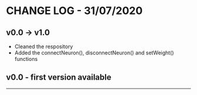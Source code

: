 # CHANGE LOG - 31/07/2020

## v0.0 -> v1.0

* Cleaned the respository 
* Added the connectNeuron(), disconnectNeuron() and setWeight() functions

## v0.0 - first version available

------------------------------------
